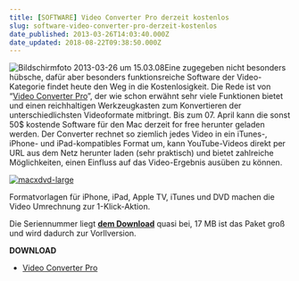 ```yaml
---
title: [SOFTWARE] Video Converter Pro derzeit kostenlos
slug: software-video-converter-pro-derzeit-kostenlos
date_published: 2013-03-26T14:03:40.000Z
date_updated: 2018-08-22T09:38:50.000Z
---
```


![Bildschirmfoto 2013-03-26 um 15.03.08](//picdump.thafaker.de/2013/03/Bildschirmfoto-2013-03-26-um-15.03.08-100x100.png)Eine zugegeben nicht besonders hübsche, dafür aber besonders funktionsreiche Software der Video-Kategorie findet heute den Weg in die Kostenlosigkeit. Die Rede ist von “[Video Converter Pro](http://www.macxdvd.com/giveaway/2013-easter.htm)”, der wie schon erwähnt sehr viele Funktionen bietet und einen reichhaltigen Werkzeugkasten zum Konvertieren der unterschiedlichsten Videoformate mitbringt. Bis zum 07. April kann die sonst 50$ kostende Software für den Mac derzeit for free herunter geladen werden. Der Converter rechnet so ziemlich jedes Video in ein iTunes-, iPhone- und iPad-kompatibles Format um, kann YouTube-Videos direkt per URL aus dem Netz herunter laden (sehr praktisch) und bietet zahlreiche Möglichkeiten, einen Einfluss auf das Video-Ergebnis ausüben zu können.

[![macxdvd-large](//picdump.thafaker.de/2013/03/macxdvd-large-580x451.jpg)](http://picdump.thafaker.de/2013/03/macxdvd-large.jpg)

Formatvorlagen für iPhone, iPad, Apple TV, iTunes und DVD machen die Video Umrechnung zur 1-Klick-Aktion.

Die Seriennummer liegt [**dem Download**](http://www.macxdvd.com/giveaway/2013-easter.htm) quasi bei, 17 MB ist das Paket groß und wird dadurch zur Vorllversion.

**DOWNLOAD**

- [Video Converter Pro](http://www.macxdvd.com/giveaway/2013-easter.htm)
